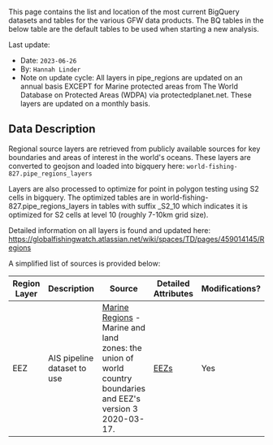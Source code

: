 This page contains the list and location of the most current BigQuery datasets and tables for the various GFW data products. The BQ tables in the below table are the default tables to be used when starting a new analysis. 

Last update:
   * Date: `2023-06-26`
   * By: `Hannah Linder`
   * Note on update cycle: All layers in pipe_regions are updated on an annual basis EXCEPT for Marine protected areas from The World Database 
     on Protected Areas (WDPA) via protectedplanet.net. These layers are updated on a monthly basis. 

## Data Description

Regional source layers are retrieved from publicly available sources for key boundaries and areas of interest in the world's oceans. These layers are converted to geojson and loaded into bigquery here: `world-fishing-827.pipe_regions_layers`

Layers are also processed to optimize for point in polygon testing using S2 cells in bigquery.  The optimized tables are in world-fishing-827.pipe_regions_layers in tables with suffix  _S2_10 which indicates it is optimized for S2 cells at level 10 (roughly 7-10km grid size).

Detailed information on all layers is found and updated here: https://globalfishingwatch.atlassian.net/wiki/spaces/TD/pages/459014145/Regions

A simplified list of sources is provided below:

| Region Layer | Description | Source | Detailed Attributes | Modifications? |
| --- | --- | --- | --- | --- | 
| EEZ | AIS pipeline dataset to use | [Marine Regions](https://www.marineregions.org/) - Marine and land zones: the union of world country boundaries and EEZ's version 3 2020-03-17. | [EEZs](https://globalfishingwatch.atlassian.net/wiki/spaces/TD/pages/459014157/EEZ+Boundaries) | Yes |
